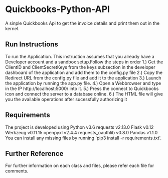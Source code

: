 # Quickbooks-Python-API
A sinple Quickbooks Api to get the invoice details and print them out in the kernel.

## Run Instructions
To run the Application. This instruction assumes that you already have a Developer account and a sandbox setup.Follow the steps in order
1.) Get the ClientID and ClientSecretKeys from the keys subsection in the developer dashboard of the application and add them to the config.py file
2.) Copy the Redirect URL from the config.py file and add it to the application
3.) Launch the application by running the app.py file.
4.) Open a Webbrowser and type in the IP http://localhost:5000/ into it.
5.) Press the connect to Quickbooks icon and connect the server to a database online.
6.) The HTML file will give you the available operations after sucessfully authorizing it

## Requirements
The project is developed using 
Python v3.6
requests v2.13.0
Flask v0.12
Werkzeug v0.11.15
openpyxl v2.4.4
requests_oauthlib v0.8.0
Pandas v1.1.0
You can install any missing files by running 'pip3 install -r requirements.txt'.

## Further Reference
For further information on each class and files, please refer each file for comments.
